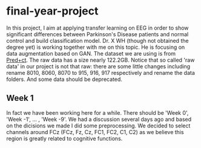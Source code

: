 # final-year-project
In this project, I aim at applying transfer learning on EEG in order to show significant differences between Parkinson's Disease patients and normal control and build classification model. 
Dr. X WH (though not obtained the degree yet) is working together with me on this topic. 
He is focusing on data augmentation based on GAN. 
The dataset we are using is from [Pred+ct](http://predict.cs.unm.edu/). 
The raw data has a size nearly 122.2GB. 
Notice that so called 'raw data' in our project is not that raw: there are some little changes including rename 8010, 8060, 8070 to 915, 916, 917 respectively and rename the data folders. 
And some data should be deprecated.

## Week 1
In fact we have been working here for a while. 
There should be 'Week 0', 'Week -1', ... , 'Week -9'.
We had a discussion several days ago and based on the dicisions we made I did some preprocessing.
We decided to select channels around FCz (FCz, Fz, Cz, FC1, FC2, C1, C2) as we believe this region is greatly related to cognitive functions.
